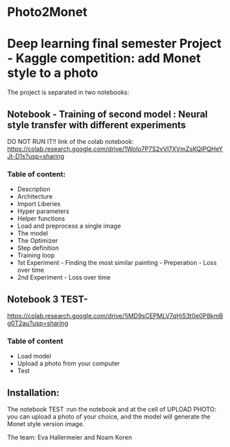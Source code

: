 # Photo2Monet

# Deep learning final semester Project - Kaggle competition: add Monet style to a photo

The project is separated in two notebooks:

## Notebook - Training of second model : Neural style transfer with different experiments
DO NOT RUN IT!!
link of the colab notebook: 
https://colab.research.google.com/drive/1WoIo7P7S2vVl7XVmZsKQIPQHeYJt-D1s?usp=sharing

### Table of content:
- Description
- Architecture
- Import Liberies
- Hyper parameters
- Helper functions
- Load and preprocess a single image
- The model
- The Optimizer
- Step definition
- Training loop
- 1st Experiment
      - Finding the most similar painting
      - Preperation
      - Loss over time
- 2nd Experiment
      - Loss over time


## Notebook 3 TEST-

https://colab.research.google.com/drive/1iMD9sCEPMLV7qHi53t0e0P8kmBg0T2au?usp=sharing

### Table of content

- Load model
- Upload a photo from your computer
- Test
      
 ## Installation:
 The notebook TEST :run the notebook and at the cell of UPLOAD PHOTO: you can upload a photo of your choice, and the model will generate the Monet style version image.
 
 
 
 The team: Eva Hallermeier and Noam Koren

